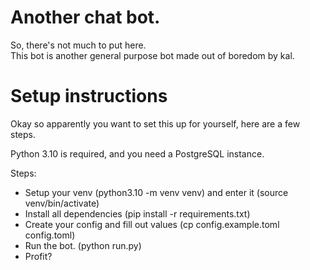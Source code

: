# Another chat bot.
So, there's not much to put here.  
This bot is another general purpose bot made out of boredom by kal.

# Setup instructions
Okay so apparently you want to set this up for yourself, here are a few steps.

Python 3.10 is required, and you need a PostgreSQL instance.

Steps:
- Setup your venv (python3.10 -m venv venv) and enter it (source venv/bin/activate)
- Install all dependencies (pip install -r requirements.txt)
- Create your config and fill out values (cp config.example.toml config.toml)
- Run the bot. (python run.py)
- Profit?